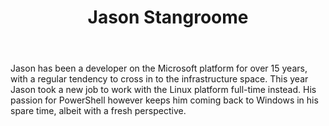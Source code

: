 ﻿---
title: Jason Stangroome
description: ""
image: /images/author/jason-stangroome.jpg
social:
- icon: fab fa-facebook
  link: https://facebook.com/#
- icon: fab fa-twitter
  link: https://twitter.com/#
- icon: fab fa-github
  link: https://github.com/#
- icon: fas fa-link
  link: http://codeassassin.com
- icon: fab fa-linkedin-in
  link: https://www.linkedin.com/in/#/
- icon: fab fa-youtube
  link: '#'
- icon: fab fa-twitch
  link: https://www.twitch.tv/#

---
Jason has been a developer on the Microsoft platform for over 15 years, with a regular tendency to cross in to the infrastructure space. This year Jason took a new job to work with the Linux platform full-time instead. His passion for PowerShell however keeps him coming back to Windows in his spare time, albeit with a fresh perspective.
